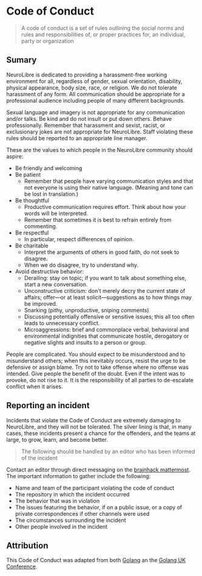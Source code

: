 # Code of Conduct

> A code of conduct is a set of rules outlining the social norms and rules and responsibilities of, or proper practices for, an individual, party or organization

## Sumary

NeuroLibre is dedicated to providing a harassment-free working environment for all, regardless of gender, sexual orientation, disability, physical appearance, body size, race, or religion. We do not tolerate harassment of any form. All communication should be appropriate for a professional audience including people of many different backgrounds.

Sexual language and imagery is not appropriate for any communication and/or talks. Be kind and do not insult or put down others. Behave professionally. Remember that harassment and sexist, racist, or exclusionary jokes are not appropriate for NeuroLibre. Staff violating these rules should be reported to an appropriate line manager.

These are the values to which people in the NeuroLibre community should aspire:

- Be friendly and welcoming
- Be patient
  - Remember that people have varying communication styles and that not everyone is using their native language. (Meaning and tone can be lost in translation.)
- Be thoughtful
  - Productive communication requires effort. Think about how your words will be interpreted.
  - Remember that sometimes it is best to refrain entirely from commenting.
- Be respectful
  - In particular, respect differences of opinion.
- Be charitable
  - Interpret the arguments of others in good faith, do not seek to disagree.
  - When we do disagree, try to understand why.
- Avoid destructive behavior:
  - Derailing: stay on topic; if you want to talk about something else, start a new conversation.
  - Unconstructive criticism: don't merely decry the current state of affairs; offer—or at least solicit—suggestions as to how things may be improved.
  - Snarking (pithy, unproductive, sniping comments)
  - Discussing potentially offensive or sensitive issues; this all too often leads to unnecessary conflict.
  - Microaggressions: brief and commonplace verbal, behavioral and environmental indignities that communicate hostile, derogatory or negative slights and insults to a person or group.

People are complicated. You should expect to be misunderstood and to misunderstand others; when this inevitably occurs, resist the urge to be defensive or assign blame. Try not to take offense where no offense was intended. Give people the benefit of the doubt. Even if the intent was to provoke, do not rise to it. It is the responsibility of all parties to de-escalate conflict when it arises.

## Reporting an incident

Incidents that violate the Code of Conduct are extremely damaging to NeuroLibre, and they will not be tolerated. The silver lining is that, in many cases, these incidents present a chance for the offenders, and the teams at large, to grow, learn, and become better.

> The following should be handled by an editor who has been informed of the incident

Contact an editor through direct messaging on the [brainhack mattermost](https://mattermost.brainhack.org). The important information to gather include the following:

- Name and team of the participant violating the code of conduct
- The repository in which the incident occurred
- The behavior that was in violation
- The issues featuring the behavior, if on a public issue, or a copy of private correspondences if other channels were used
- The circumstances surrounding the incident
- Other people involved in the incident

## Attribution

This Code of Conduct was adapted from both [Golang](https://golang.org/conduct) an the [Golang UK Conference](http://golanguk.com/conduct/).
